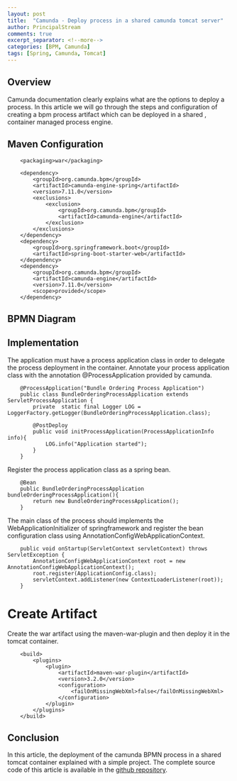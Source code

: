 ```yaml
---
layout: post
title:  "Camunda - Deploy process in a shared camunda tomcat server"
author: PrincipalStream
comments: true
excerpt_separator: <!--more-->
categories: [BPM, Camunda]
tags: [Spring, Camunda, Tomcat]
---
```


## Overview

Camunda documentation clearly explains what are the options to deploy a process. In this article we will go through the steps and configuration of creating a bpm process artifact which can be deployed in a shared , container managed process engine.

## Maven Configuration
        
        <packaging>war</packaging>

        <dependency>
            <groupId>org.camunda.bpm</groupId>
            <artifactId>camunda-engine-spring</artifactId>
            <version>7.11.0</version>
            <exclusions>
                <exclusion>
                    <groupId>org.camunda.bpm</groupId>
                    <artifactId>camunda-engine</artifactId>
                </exclusion>
            </exclusions>
        </dependency>
        <dependency>
            <groupId>org.springframework.boot</groupId>
            <artifactId>spring-boot-starter-web</artifactId>
        </dependency>
        <dependency>
            <groupId>org.camunda.bpm</groupId>
            <artifactId>camunda-engine</artifactId>
            <version>7.11.0</version>
            <scope>provided</scope>
        </dependency>

## BPMN Diagram

## Implementation

The application must have a process application class in order to delegate the process deployment in the container. Annotate your process application class with the annotation @ProcessApplication provided by camunda.

        @ProcessApplication("Bundle Ordering Process Application")
        public class BundleOrderingProcessApplication extends ServletProcessApplication {
            private  static final Logger LOG = LoggerFactory.getLogger(BundleOrderingProcessApplication.class);

            @PostDeploy
            public void initProcessApplication(ProcessApplicationInfo info){
                LOG.info("Application started");
            }
        }

Register the process application class as a spring bean.

        @Bean
        public BundleOrderingProcessApplication bundleOrderingProcessApplication(){
            return new BundleOrderingProcessApplication();
        }

The main class of the process should implements the WebApplicationInitializer of springframework and register the bean configuration class using AnnotationConfigWebApplicationContext.

        public void onStartup(ServletContext servletContext) throws ServletException {
            AnnotationConfigWebApplicationContext root = new AnnotationConfigWebApplicationContext();
            root.register(ApplicationConfig.class);
            servletContext.addListener(new ContextLoaderListener(root));
        }

# Create Artifact

Create the war artifact using the maven-war-plugin and then deploy it in the tomcat container.

        <build>
            <plugins>
                <plugin>
                    <artifactId>maven-war-plugin</artifactId>
                    <version>3.2.0</version>
                    <configuration>
                        <failOnMissingWebXml>false</failOnMissingWebXml>
                    </configuration>
                </plugin>
            </plugins>
        </build>


## Conclusion

In this article, the deployment of the camunda BPMN process in a shared tomcat container explained with a simple project. The complete source code of this article is available in the [github repository](https://github.com/asyncstream/bundle-ordering-bpm).

